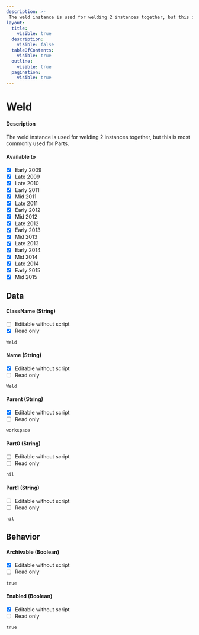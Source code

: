 ```yaml
---
description: >-
 The weld instance is used for welding 2 instances together, but this is most commonly used for Parts.
layout:
  title:
    visible: true
  description:
    visible: false
  tableOfContents:
    visible: true
  outline:
    visible: true
  pagination:
    visible: true
---
```


# Weld

#### Description

The weld instance is used for welding 2 instances together, but this is most commonly used for Parts.

#### Available to

* [x] Early 2009
* [x] Late 2009
* [x] Late 2010
* [x] Early 2011
* [x] Mid 2011
* [x] Late 2011
* [x] Early 2012
* [x] Mid 2012
* [x] Late 2012
* [x] Early 2013
* [x] Mid 2013
* [x] Late 2013
* [x] Early 2014
* [x] Mid 2014
* [x] Late 2014
* [x] Early 2015
* [x] Mid 2015

## Data

#### ClassName (String)

* [ ] Editable without script
* [x] Read only

```
Weld
```

#### Name (String)

* [x] Editable without script
* [ ] Read only

```
Weld
```

#### Parent (String)

* [x] Editable without script
* [ ] Read only

```
workspace
```

#### Part0 (String)

* [ ] Editable without script
* [ ] Read only

```
nil
```

#### Part1 (String)

* [ ] Editable without script
* [ ] Read only

```
nil
```

## Behavior

#### Archivable (Boolean)

* [x] Editable without script
* [ ] Read only

```
true
```

#### Enabled (Boolean)

* [x] Editable without script
* [ ] Read only

```
true
```
